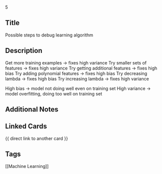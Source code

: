 5

## Title
Possible steps to debug learning algorithm

## Description
Get more training examples            -> fixes high variance
Try smaller sets of features          -> fixes high variance
Try getting additional features       -> fixes high bias
Try adding polynomial features        -> fixes high bias
Try decreasing lambda                 -> fixes high bias
Try increasing lambda                 -> fixes high variance

High bias -> model not doing well even on training set
High variance -> model overfitting, doing too well on training set

## Additional Notes


## Linked Cards
{{ direct link to another card }}

## Tags
[[Machine Learning]] 
